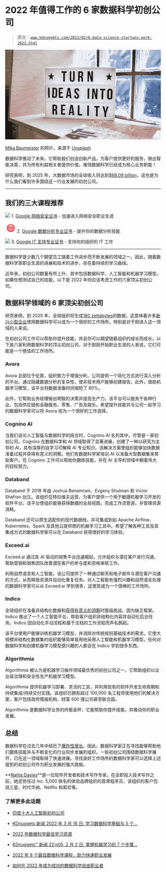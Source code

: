 # 2022 年值得工作的 6 家数据科学初创公司

> 原文：[`www.kdnuggets.com/2022/02/6-data-science-startups-work-2022.html`](https://www.kdnuggets.com/2022/02/6-data-science-startups-work-2022.html)

![2022 年值得工作的 6 家数据科学初创公司](img/b0144c8812733b3f107ca1c92eeb1275.png)

[Mika Baumeister](https://unsplash.com/@mbaumi?utm_source=unsplash&utm_medium=referral&utm_content=creditCopyText) 的照片，来源于 [Unsplash](https://unsplash.com/?utm_source=unsplash&utm_medium=referral&utm_content=creditCopyText)

数据科学推动了未来。它帮助我们创造创新产品，为客户提供更好的服务，做出智能决策，并为所有利益相关者提供价值。难怪数据科学已经成为核心业务职能！

研究表明，到 2025 年，大数据市场的全球收入将达到[$68.09 billion](https://www.statista.com/topics/1464/big-data/#dossierKeyfigures)，这也是为什么我们看到许多围绕这一行业发展的初创公司。

* * *

## 我们的三大课程推荐

![](img/0244c01ba9267c002ef39d4907e0b8fb.png) 1\. [Google 网络安全证书](https://www.kdnuggets.com/google-cybersecurity) - 加速进入网络安全职业生涯

![](img/e225c49c3c91745821c8c0368bf04711.png) 2\. [Google 数据分析专业证书](https://www.kdnuggets.com/google-data-analytics) - 提升你的数据分析技能

![](img/0244c01ba9267c002ef39d4907e0b8fb.png) 3\. [Google IT 支持专业证书](https://www.kdnuggets.com/google-itsupport) - 支持你的组织的 IT 工作

* * *

数据科学是少数几个期望员工随着工作进步而不断发展的领域之一。因此，随着数据科学家职业生涯的进展和技术的进步，存在着持续的学习曲线。

近年来，初创公司数量有所上升，其中包括数据科学、人工智能和机器学习模型。如果你想测试自己的技能，以下是 2022 年你应该考虑工作的六家顶尖初创公司。

## 数据科学领域的 6 家顶尖初创公司

研究表明，到 2025 年，全球组织将生成[180 zettabytes](https://www.crn.com/slide-shows/applications-os/tech-10-turning-big-data-into-a-big-win)的数据。这意味着许多[新兴小型企业](https://www.waveapps.com/blog/payments/small-business-guide-getting-paid-faster-2022)使用数据科学可以成为一个很好的工作场所，特别是对于刚进入这一领域的人来说。

在初创公司工作可以帮助你提升技能，并且你可以期望随着组织的成长而成长。以下是六家利用数据科学的顶尖初创公司，对于刚刚开始职业生涯的人来说，它们可能是一个绝佳的工作场所。

### Avora

Avora 总部位于伦敦，组织致力于增强分析。公司提供一个简化方式进行深入分析的平台。通过隐藏数据分析的复杂性，使非技术用户能够创建报告。此外，借助机器学习模型，该平台将数据准备时间缩短了 80%。

此外，它帮助业务经理做出明智的决策并提高生产力。该平台可以服务于各种行业，包括供应链和金融服务、零售、广告及娱乐。希望提升技能并与公司一起学习的数据科学家可以将 Avora 视为一个很好的工作选择。

### Cognino AI

当我们谈论人工智能与数据科学的结合时，Cognino AI 名列其中。尽管是一家初创公司，Cognino 在数据科学和 AI 领域取得了显著进展，创建了一种以研究为主导的 AI，具有深厚的自学习可解释 AI 专业知识。该解决方案使组织能够加快数据准备过程并获得有意义的洞察。他们有数据科学家培训 AI 以准备大型数据集来帮助客户。在 Cognino 工作可以帮助你磨练技能，并在 AI 主导的领域中朝着伟大的目标努力。

### Databand

Databand 于 2018 年由 Joshua Benamram、Evgeny Shulman 和 Victor Shafran 创立。该组织在特拉维夫运营，为客户提供一个用于敏捷机器学习开发的软件平台。该平台使组织能够获得数据的全局视图，完成工作流管道，并管理资源消耗。

Databand 还可以原生适配你的现代数据栈，并可集成到如 Apache Airflow、Kubernetes、Spark 及其他云提供商的机器学习工具中。希望了解各种工具及其集成方式的数据科学家可以在 Databand 获得很好的学习体验。

### Exceed.ai

Exceed.ai 通过其 AI 驱动的销售平台迅速崛起，允许组织与潜在客户进行沟通，帮助营销和销售团队改善潜在客户的参与度和资格审核工作。

利用自然语言和人工智能，该公司提供了一种通过聊天和电子邮件与潜在客户沟通的方式，从而释放资源并自动化重复任务。对人工智能有强烈兴趣和自然语言处理的数据科学家可以从 Exceed.ai 学到很多，这使其成为一个很棒的工作场所。

### Indico

全球组织在准备非结构化数据和[获得有意义的洞察](https://blog.atempo.com/en/blog/6-challenges-to-managing-unstructured-data)时面临挑战，因为缺乏框架。Indico 推出了一个人工智能平台，帮助客户组织非结构化内容并自动化后台任务。Indico 因自动化手动流程和基于文档的工作流程而声名鹊起。

该平台使用户能够训练机器学习模型，并消除对传统规则基础技术的需求。它使大规模非结构化数据集的组织能够简单易用地采用人工智能和机器学习模型。任何对数据科学和创建机器学习模型感兴趣的人都会在 Indico 学到很多东西。

### Algorithmia

Algorithmia 被认为是机器学习操作领域最优秀的初创公司之一，它帮助组织以企业级治理和安全性生产机器学习模型。

Algorithmia 提供机器学习部署、灵活的工具，并利用现有的软件开发生命周期和持续集成/持续交付实践。该组织已拥有超过 100,000 名工程师使用他们的解决方案，客户包括政府情报机构、财富 500 强公司甚至联合国。

Algorithmia 是数据科学业务的终极圣杯，它能帮助你提升技能，并推动你的职业发展。

## 总结

数据科学在过去几年中经历了[爆炸性增长](https://www.forbes.com/sites/bernhardschroeder/2021/06/11/the-data-analytics-profession-and-employment-is-exploding-three-trends-that-matter/)。因此，数据科学家正在寻找能够帮助他们磨练技能并与不断变化的行业同步发展的组织。一些初创公司围绕数据科学展开，已在这一领域取得了快速进展。寻找良好工作场所的数据科学家可以选择上述提到的初创公司作为职业发展的强大跳板。

**[Nahla Davies](http://nahlawrites.com/)**是一位软件开发者和技术写作专家。在全职投入技术写作之前，她还担任过 Inc. 5,000 排名的体验品牌组织的首席程序员，该组织的客户包括三星、时代华纳、Netflix 和索尼等。

### 了解更多此话题

+   [印度十大人工智能初创公司](https://www.kdnuggets.com/top-10-ai-startups-to-work-for-in-india)

+   [KDnuggets 新闻 2022 年 3 月 16 日: 学习数据科学基础与 5 个…](https://www.kdnuggets.com/2022/n11.html)

+   [2022 年数据科学最佳学习资源](https://www.kdnuggets.com/2022/01/best-learning-resources-data-science-2022.html)

+   [KDnuggets™ 新闻 22:n05, 2 月 2 日: 掌握机器学习的 7 个步骤…](https://www.kdnuggets.com/2022/n05.html)

+   [2022 年 8 个最佳数据科学课程，助力快速职业发展](https://www.kdnuggets.com/2022/02/scaler-8-best-data-science-courses-enroll-2022-steep-career-advancement.html)

+   [如何在 2022 年成为成功的数据科学自由职业者](https://www.kdnuggets.com/2022/02/become-successful-data-science-freelancer-2022.html)
